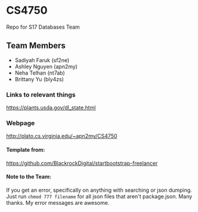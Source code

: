 # CS4750
Repo for S17 Databases Team 

## Team Members
- Sadiyah Faruk (sf2ne)
- Ashley Nguyen (apn2my)
- Neha Telhan (nt7ab)
- Brittany Yu (bly4zs)

### Links to relevant things
https://plants.usda.gov/dl_state.html

### Webpage
http://plato.cs.virginia.edu/~apn2my/CS4750

#### Template from:
https://github.com/BlackrockDigital/startbootstrap-freelancer

#### Note to the Team:
If you get an error, specifically on anything with searching or json dumping. Just run
`chmod 777 filename`
for all json files that aren't package.json. 
Many thanks.
My error messages are awesome.
